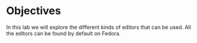 # Objectives

In this lab we will explore the different kinds of editors that can be used.
All the editors can be found by default on Fedora. 

